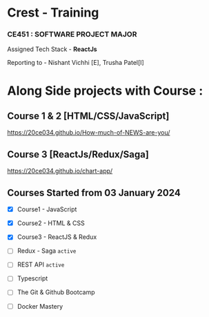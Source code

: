 # Crest - Training

### CE451 : SOFTWARE PROJECT MAJOR

Assigned Tech Stack - <strong> ReactJs</strong>

Reporting to - Nishant Vichhi [E], Trusha Patel[I]

# Along Side projects with Course :

## Course 1 & 2 [HTML/CSS/JavaScript]  
https://20ce034.github.io/How-much-of-NEWS-are-you/

## Course 3 [ReactJs/Redux/Saga] 
 https://20ce034.github.io/chart-app/

## Courses Started from 03 January 2024

- [x] Course1 - JavaScript

- [x] Course2 - HTML & CSS

- [x] Course3 - ReactJS & Redux 

- [ ] Redux - Saga `active`

- [ ] REST API `active`

- [ ] Typescript

- [ ] The Git & Github Bootcamp

- [ ] Docker Mastery
